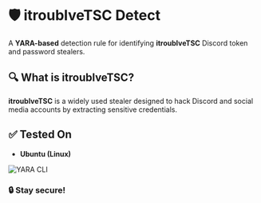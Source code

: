 # 🛡️ itroublveTSC Detect  
A **YARA-based** detection rule for identifying **itroublveTSC** Discord token and password stealers.  

## 🔍 What is itroublveTSC?  
**itroublveTSC** is a widely used stealer designed to hack Discord and social media accounts by extracting sensitive credentials.  


## ✅ Tested On  
- **Ubuntu (Linux)**  

![YARA CLI](https://user-images.githubusercontent.com/82186529/161010544-c9a40193-3ca8-4729-978e-22dd8576eb36.png)  

### 🔒 Stay secure!
